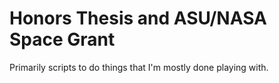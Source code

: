# Honors Thesis and ASU/NASA Space Grant

Primarily scripts to do things that I'm mostly done playing with.
